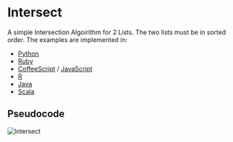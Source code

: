 # Intersect

A simple Intersection Algoirithm for 2 Lists. The two lists must be in sorted order.
The examples are implemented in:

- [Python](intersect.py)
- [Ruby](intersect.rb)
- [CoffeeScript](intersect.coffee) / [JavaScript](intersect.js)
- [R](intersect.r)
- [Java](intersect.java)
- [Scala](intersect.scala)

## Pseudocode

![Intersect](http://nlp.stanford.edu/IR-book/html/htmledition/img57.png)
